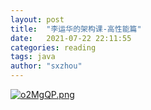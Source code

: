 ```yaml
---
layout: post
title:  "李运华的架构课-高性能篇"
date:   2021-07-22 22:11:55
categories: reading
tags: java
author: "sxzhou"
---  
```

[![o2MgQP.png](https://s4.ax1x.com/2021/12/08/o2MgQP.png)](https://imgtu.com/i/o2MgQP)
